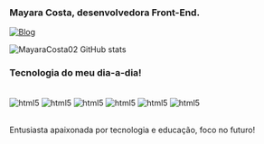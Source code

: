 ### Mayara Costa, desenvolvedora Front-End.

[![Blog](https://img.shields.io/badge/LinkedIn-0077B5?style=for-the-badge&logo=linkedin&logoColor=white)](https://www.linkedin.com/in/mayara-costa-b9660924a/)


![MayaraCosta02 GitHub stats](https://github-readme-stats.vercel.app/api?username=MayaraCosta02&show_icons=true&theme=radical)


### Tecnologia do meu dia-a-dia!


<div style="display: inline_block"><br/>
<img align="center" alt=html5 src="https://img.shields.io/badge/HTML5-E34F26?style=for-the-badge&logo=html5&logoColor=white">

<img align="center" alt=html5 src="https://img.shields.io/badge/CSS3-1572B6?style=for-the-badge&logo=css3&logoColor=white">

<img align="center" alt=html5 src="https://img.shields.io/badge/JavaScript-323330?style=for-the-badge&logo=javascript&logoColor=F7DF1E">

<img align="center" alt=html5 src="https://img.shields.io/badge/TypeScript-007ACC?style=for-the-badge&logo=typescript&logoColor=white">


<img align="center" alt=html5 src="https://img.shields.io/badge/React-20232A?style=for-the-badge&logo=react&logoColor=61DAFB">


<img align="center" alt=html5 src="https://img.shields.io/badge/Node.js-43853D?style=for-the-badge&logo=node.js&logoColor=white">

</div><br>

Entusiasta apaixonada por tecnologia e educação, foco no futuro!
